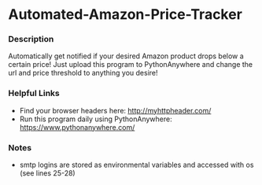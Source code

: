 # Automated-Amazon-Price-Tracker
### Description
Automatically get notified if your desired Amazon product drops below a certain price! Just upload this program to PythonAnywhere and change the url and price threshold to anything you desire!

### Helpful Links
* Find your browser headers here: http://myhttpheader.com/
* Run this program daily using PythonAnywhere: https://www.pythonanywhere.com/

### Notes
* smtp logins are stored as environmental variables and accessed with os (see lines 25-28)
